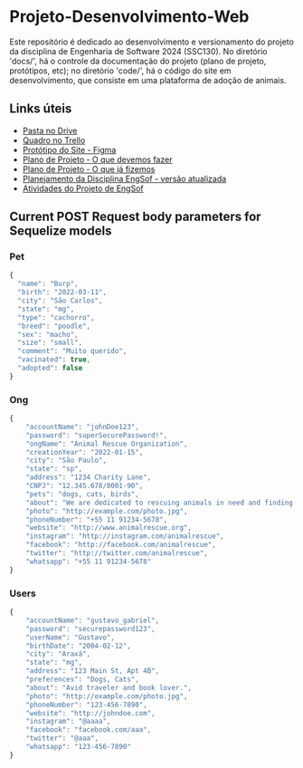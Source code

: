 # Projeto-Desenvolvimento-Web

Este repositório é dedicado ao desenvolvimento e versionamento do projeto da disciplina de Engenharia de Software 2024 (SSC130). No diretório 'docs/', há o controle da documentação do projeto (plano de projeto, protótipos, etc); no diretório 'code/', há o código do site em desenvolvimento, que consiste em uma plataforma de adoção de animais. 

## Links úteis

- [Pasta no Drive](https://drive.google.com/drive/folders/1oEhYCcNuu0_TfsNUXb35vzY4aYvZH-lx?usp=drive_link)
- [Quadro no Trello](https://trello.com/b/Jy282Tri/projeto-desenvolvimento-web)
- [Protótipo do Site - Figma](https://www.figma.com/file/kVPAEixF5v37GqPGSb2AkW/Projeto-Site?type=design&node-id=0-1&mode=design&t=ip824XabKOCrZ9v7-0)
- [Plano de Projeto - O que devemos fazer](https://docs.google.com/document/d/1FNTAa6zle-AbHsPCnJMcvanx6jBjKAR6/edit)
- [Plano de Projeto - O que já fizemos](https://docs.google.com/document/d/1gk2ELwdB_5cwH3E8PvqyU_ZSbZPXcxQg/edit?rtpof=true)
- [Planejamento da Disciplina EngSof - versão atualizada](https://docs.google.com/spreadsheets/d/14gF6XqsYz6a20eCrm2Es33_6zG26AHoD4vR-v8Dz8GE/edit#gid=1036714948)
- [Atividades do Projeto de EngSof](https://docs.google.com/spreadsheets/d/1dRVxodQT8VO-5FTN785RePfneY-A9nYlamd3xnK9eUA/edit#gid=1975033013)

## Current POST Request body parameters for Sequelize models

### Pet

```js
{
  "name": "Burp",
  "birth": "2022-03-11",
  "city": "São Carlos",
  "state": "mg",
  "type": "cachorro",
  "breed": "poodle",
  "sex": "macho",
  "size": "small",
  "comment": "Muito querido",
  "vacinated": true,
  "adopted": false
}
```

### Ong

```js
{
    "accountName": "johnDoe123",
    "password": "superSecurePassword!",
    "ongName": "Animal Rescue Organization",
    "creationYear": "2022-01-15",
    "city": "São Paulo",
    "state": "sp",
    "address": "1234 Charity Lane",
    "CNPJ": "12.345.678/0001-90",
    "pets": "dogs, cats, birds",
    "about": "We are dedicated to rescuing animals in need and finding them loving homes.",
    "photo": "http://example.com/photo.jpg",
    "phoneNumber": "+55 11 91234-5678",
    "website": "http://www.animalrescue.org",
    "instagram": "http://instagram.com/animalrescue",
    "facebook": "http://facebook.com/animalrescue",
    "twitter": "http://twitter.com/animalrescue",
    "whatsapp": "+55 11 91234-5678" 
}
```

### Users

```js
{
    "accountName": "gustavo_gabriel",
    "password": "securepassword123",
    "userName": "Gustavo",
    "birthDate": "2004-02-12",
    "city": "Araxá",
    "state": "mg",
    "address": "123 Main St, Apt 4B",
    "preferences": "Dogs, Cats",
    "about": "Avid traveler and book lover.",
    "photo": "http://example.com/photo.jpg",
    "phoneNumber": "123-456-7890",
    "website": "http://johndoe.com",
    "instagram": "@aaaa",
    "facebook": "facebook.com/aaa",
    "twitter": "@aaa",
    "whatsapp": "123-456-7890"
}
```
